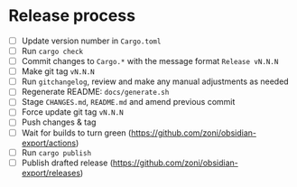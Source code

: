 # Release process

- [ ] Update version number in `Cargo.toml`
- [ ] Run `cargo check`
- [ ] Commit changes to `Cargo.*` with the message format `Release vN.N.N`
- [ ] Make git tag `vN.N.N`
- [ ] Run `gitchangelog`, review and make any manual adjustments as needed
- [ ] Regenerate README: `docs/generate.sh`
- [ ] Stage `CHANGES.md`, `README.md` and amend previous commit
- [ ] Force update git tag `vN.N.N`
- [ ] Push changes & tag
- [ ] Wait for builds to turn green (<https://github.com/zoni/obsidian-export/actions>)
- [ ] Run `cargo publish`
- [ ] Publish drafted release (<https://github.com/zoni/obsidian-export/releases>)
